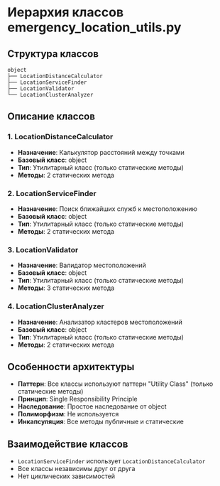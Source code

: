 # Иерархия классов emergency_location_utils.py

## Структура классов

```
object
├── LocationDistanceCalculator
├── LocationServiceFinder  
├── LocationValidator
└── LocationClusterAnalyzer
```

## Описание классов

### 1. LocationDistanceCalculator
- **Назначение**: Калькулятор расстояний между точками
- **Базовый класс**: object
- **Тип**: Утилитарный класс (только статические методы)
- **Методы**: 2 статических метода

### 2. LocationServiceFinder
- **Назначение**: Поиск ближайших служб к местоположению
- **Базовый класс**: object
- **Тип**: Утилитарный класс (только статические методы)
- **Методы**: 2 статических метода

### 3. LocationValidator
- **Назначение**: Валидатор местоположений
- **Базовый класс**: object
- **Тип**: Утилитарный класс (только статические методы)
- **Методы**: 3 статических метода

### 4. LocationClusterAnalyzer
- **Назначение**: Анализатор кластеров местоположений
- **Базовый класс**: object
- **Тип**: Утилитарный класс (только статические методы)
- **Методы**: 2 статических метода

## Особенности архитектуры

- **Паттерн**: Все классы используют паттерн "Utility Class" (только статические методы)
- **Принцип**: Single Responsibility Principle
- **Наследование**: Простое наследование от object
- **Полиморфизм**: Не используется
- **Инкапсуляция**: Все методы публичные и статические

## Взаимодействие классов

- `LocationServiceFinder` использует `LocationDistanceCalculator`
- Все классы независимы друг от друга
- Нет циклических зависимостей